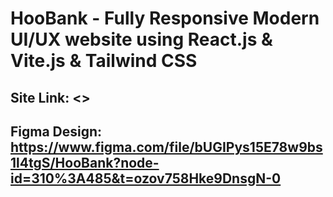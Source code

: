 # HooBank - Fully Responsive Modern UI/UX website using React.js & Vite.js & Tailwind CSS

## Site Link: <>

## Figma Design: <https://www.figma.com/file/bUGIPys15E78w9bs1l4tgS/HooBank?node-id=310%3A485&t=ozov758Hke9DnsgN-0>
